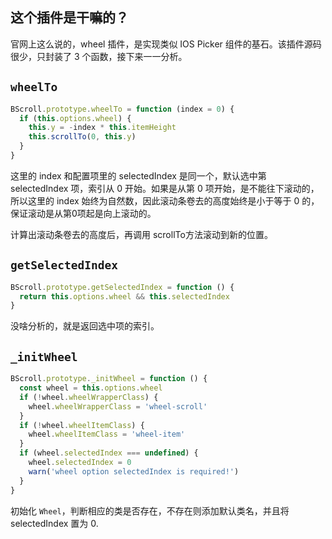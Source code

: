 ## 这个插件是干嘛的？

官网上这么说的，wheel 插件，是实现类似 IOS Picker 组件的基石。该插件源码很少，只封装了 3 个函数，接下来一一分析。

## `wheelTo`

```js
BScroll.prototype.wheelTo = function (index = 0) {
  if (this.options.wheel) {
    this.y = -index * this.itemHeight
    this.scrollTo(0, this.y)
  }
}
```

这里的 index 和配置项里的 selectedIndex 是同一个，默认选中第 selectedIndex 项，索引从 0 开始。如果是从第 0 项开始，是不能往下滚动的，所以这里的 index 始终为自然数，因此滚动条卷去的高度始终是小于等于 0 的，保证滚动是从第0项起是向上滚动的。

计算出滚动条卷去的高度后，再调用 scrollTo方法滚动到新的位置。

## `getSelectedIndex`

```js
BScroll.prototype.getSelectedIndex = function () {
  return this.options.wheel && this.selectedIndex
}
```

没啥分析的，就是返回选中项的索引。

## `_initWheel`

```js
BScroll.prototype._initWheel = function () {
  const wheel = this.options.wheel
  if (!wheel.wheelWrapperClass) {
    wheel.wheelWrapperClass = 'wheel-scroll'
  }
  if (!wheel.wheelItemClass) {
    wheel.wheelItemClass = 'wheel-item'
  }
  if (wheel.selectedIndex === undefined) {
    wheel.selectedIndex = 0
    warn('wheel option selectedIndex is required!')
  }
}
```

初始化 `Wheel`，判断相应的类是否存在，不存在则添加默认类名，并且将 selectedIndex 置为 0.
